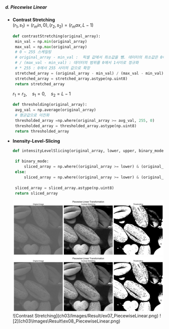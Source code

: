 ##### d. Piecewise Linear
- **Contrast Stretching**   
   $(r_1, s_1) = (r_min, 0), (r_2, s_2) = (r_max, L-1)$
   ``` python
   def contrastStretching(original_array):
    min_val = np.min(original_array)
    max_val = np.max(original_array)
    # 0 ~ 255 스케일링
    # original_array - min_val :  픽셀 값에서 최소값을 뺌. 데이터의 최소값은 0이 됨.
    # / (max_val - min_val) : 데이터의 범위를 0에서 1사이로 정규화
    # * 255 : 0에서 255 사이의 값으로 확장
    stretched_array = (original_array - min_val) / (max_val - min_val) * 255 
    stretched_array = stretched_array.astype(np.uint8)
    return stretched_array
   ```
   
   $r_1 = r_2, \quad s_1 = 0, \quad s_2 = L - 1$   
   ``` python
   def thresholding(original_array):
    avg_val = np.average(original_array)
    # 평균값으로 이진화
    thresholded_array =np.where(original_array >= avg_val, 255, 0)
    thresholded_array = thresholded_array.astype(np.uint8)
    return thresholded_array
   ```
   
   
- **Inensity-Level-Slicing**
   ``` python
   def intensityLevelSlicing(original_array, lower, upper, binary_mode):
    
    if binary_mode:
        sliced_array = np.where((original_array >= lower) & (original_array <= upper), 255, 0)
    else:
        sliced_array = np.where((original_array >= lower) & (original_array <= upper), 0, original_array)
        
    sliced_array = sliced_array.astype(np.uint8)
    return sliced_array
   ```
   <img src="ch03/Images/Result/ex07_PiecewiseLinear.png" width="700"/>
   <img src = "ch03/Images/Result/ex07_PiecewiseLinear.png", width = 700/>
    ![Contrast Stretching](ch03/Images/Result/ex07_PiecewiseLinear.png)
     ![2](ch03\Images\Result\ex08_PiecewiseLinear.png)
